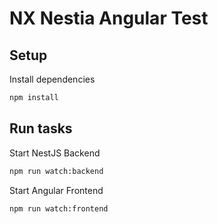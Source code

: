 # NX Nestia Angular Test

## Setup

Install dependencies

```bash
npm install
```

## Run tasks

Start NestJS Backend

```bash
npm run watch:backend
```

Start Angular Frontend

```bash
npm run watch:frontend
```
